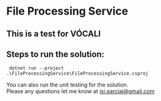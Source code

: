 # File Processing Service
## This is a test for VÓCALI

## Steps to run the solution:
     dotnet run --project .\FileProcessingService\FileProcessingService.csproj

You can also run the unit testing for the solution.  
Please any questions let me know at isi.garciaj@gmail.com
